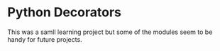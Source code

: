 Python Decorators
=================

This was a samll learning project but some of the modules seem to be handy for future projects.

